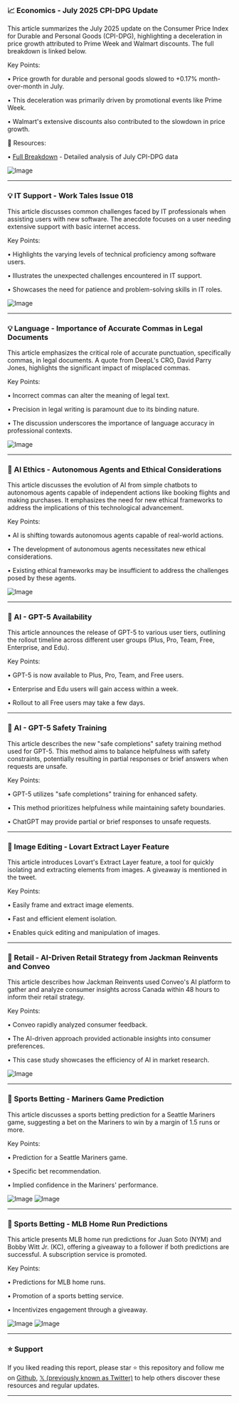 ### 📈 Economics - July 2025 CPI-DPG Update

This article summarizes the July 2025 update on the Consumer Price Index for Durable and Personal Goods (CPI-DPG), highlighting a deceleration in price growth attributed to Prime Week and Walmart discounts.  The full breakdown is linked below.

Key Points:

• Price growth for durable and personal goods slowed to +0.17% month-over-month in July.


• This deceleration was primarily driven by promotional events like Prime Week.


• Walmart's extensive discounts also contributed to the slowdown in price growth.


🔗 Resources:

• [Full Breakdown](https://hubs.li/Q03BWBTG0) - Detailed analysis of July CPI-DPG data

![Image](https://pbs.twimg.com/media/Gx1VGFIWUAAn3Gr?format=jpg&name=small)

---
### 💡 IT Support - Work Tales Issue 018

This article discusses common challenges faced by IT professionals when assisting users with new software.  The anecdote focuses on a user needing extensive support with basic internet access.

Key Points:

•  Highlights the varying levels of technical proficiency among software users.


• Illustrates the unexpected challenges encountered in IT support.


• Showcases the need for patience and problem-solving skills in IT roles.


![Image](https://pbs.twimg.com/media/Gx1UdnuXwAAiLBE?format=jpg&name=small)

---
### 💡 Language - Importance of Accurate Commas in Legal Documents

This article emphasizes the critical role of accurate punctuation, specifically commas, in legal documents.  A quote from DeepL's CRO, David Parry Jones, highlights the significant impact of misplaced commas.

Key Points:

• Incorrect commas can alter the meaning of legal text.


• Precision in legal writing is paramount due to its binding nature.


• The discussion underscores the importance of language accuracy in professional contexts.


![Image](https://pbs.twimg.com/media/Gx0aRWEWAAANq7e?format=jpg&name=small)

---
### 🤖 AI Ethics - Autonomous Agents and Ethical Considerations

This article discusses the evolution of AI from simple chatbots to autonomous agents capable of independent actions like booking flights and making purchases.  It emphasizes the need for new ethical frameworks to address the implications of this technological advancement.

Key Points:

• AI is shifting towards autonomous agents capable of real-world actions.


• The development of autonomous agents necessitates new ethical considerations.


• Existing ethical frameworks may be insufficient to address the challenges posed by these agents.


![Image](https://pbs.twimg.com/media/Gx0y0Y9XoAAsWHw?format=jpg&name=small)

---
### 🤖 AI - GPT-5 Availability

This article announces the release of GPT-5 to various user tiers, outlining the rollout timeline across different user groups (Plus, Pro, Team, Free, Enterprise, and Edu).

Key Points:

• GPT-5 is now available to Plus, Pro, Team, and Free users.


• Enterprise and Edu users will gain access within a week.


• Rollout to all Free users may take a few days.


---
### 🤖 AI - GPT-5 Safety Training

This article describes the new "safe completions" safety training method used for GPT-5. This method aims to balance helpfulness with safety constraints, potentially resulting in partial responses or brief answers when requests are unsafe.


Key Points:

• GPT-5 utilizes "safe completions" training for enhanced safety.


• This method prioritizes helpfulness while maintaining safety boundaries.


•  ChatGPT may provide partial or brief responses to unsafe requests.


---
### 🚀 Image Editing - Lovart Extract Layer Feature

This article introduces Lovart's Extract Layer feature, a tool for quickly isolating and extracting elements from images.  A giveaway is mentioned in the tweet.


Key Points:

•  Easily frame and extract image elements.


•  Fast and efficient element isolation.


•  Enables quick editing and manipulation of images.


---
### 🤖 Retail - AI-Driven Retail Strategy from Jackman Reinvents and Conveo

This article describes how Jackman Reinvents used Conveo's AI platform to gather and analyze consumer insights across Canada within 48 hours to inform their retail strategy.


Key Points:

• Conveo rapidly analyzed consumer feedback.


• The AI-driven approach provided actionable insights into consumer preferences.


• This case study showcases the efficiency of AI in market research.


![Image](https://pbs.twimg.com/media/GxrW1i5XkAAA1_H?format=jpg&name=small)

---
### 🚀 Sports Betting - Mariners Game Prediction

This article discusses a sports betting prediction for a Seattle Mariners game, suggesting a bet on the Mariners to win by a margin of 1.5 runs or more.

Key Points:

• Prediction for a Seattle Mariners game.


•  Specific bet recommendation.


•  Implied confidence in the Mariners' performance.


![Image](https://pbs.twimg.com/media/Gxq6-0qWAAAZlCZ?format=jpg&name=small)
![Image](https://pbs.twimg.com/media/GxoG_y4XQAAk3d2?format=jpg&name=240x240)

---
### 🚀 Sports Betting - MLB Home Run Predictions

This article presents MLB home run predictions for Juan Soto (NYM) and Bobby Witt Jr. (KC), offering a giveaway to a follower if both predictions are successful.  A subscription service is promoted.

Key Points:

• Predictions for MLB home runs.


•  Promotion of a sports betting service.


•  Incentivizes engagement through a giveaway.


![Image](https://pbs.twimg.com/media/Gxpfbm-b0AAc2Z0?format=png&name=small)
![Image](https://pbs.twimg.com/media/GxfA3HRaoAAREGM?format=png&name=240x240)


---

### ⭐️ Support

If you liked reading this report, please star ⭐️ this repository and follow me on [Github](https://github.com/Drix10), [𝕏 (previously known as Twitter)](https://x.com/DRIX_10_) to help others discover these resources and regular updates.

---